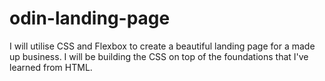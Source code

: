 # odin-landing-page

I will utilise CSS and Flexbox to create a beautiful landing page for
a made up business. I will be building the CSS on top of the foundations
that I've learned from HTML.
